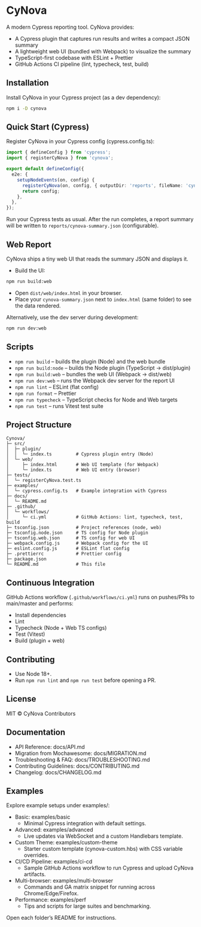 # CyNova

A modern Cypress reporting tool. CyNova provides:

- A Cypress plugin that captures run results and writes a compact JSON summary
- A lightweight web UI (bundled with Webpack) to visualize the summary
- TypeScript-first codebase with ESLint + Prettier
- GitHub Actions CI pipeline (lint, typecheck, test, build)

## Installation

Install CyNova in your Cypress project (as a dev dependency):

```bash
npm i -D cynova
```

## Quick Start (Cypress)

Register CyNova in your Cypress config (cypress.config.ts):

```ts
import { defineConfig } from 'cypress';
import { registerCyNova } from 'cynova';

export default defineConfig({
  e2e: {
    setupNodeEvents(on, config) {
      registerCyNova(on, config, { outputDir: 'reports', fileName: 'cynova-summary.json' });
      return config;
    },
  },
});
```

Run your Cypress tests as usual. After the run completes, a report summary will be written to `reports/cynova-summary.json` (configurable).

## Web Report

CyNova ships a tiny web UI that reads the summary JSON and displays it.

- Build the UI:

```bash
npm run build:web
```

- Open `dist/web/index.html` in your browser.
- Place your `cynova-summary.json` next to `index.html` (same folder) to see the data rendered.

Alternatively, use the dev server during development:

```bash
npm run dev:web
```

## Scripts

- `npm run build` – builds the plugin (Node) and the web bundle
- `npm run build:node` – builds the Node plugin (TypeScript -> dist/plugin)
- `npm run build:web` – bundles the web UI (Webpack -> dist/web)
- `npm run dev:web` – runs the Webpack dev server for the report UI
- `npm run lint` – ESLint (flat config)
- `npm run format` – Prettier
- `npm run typecheck` – TypeScript checks for Node and Web targets
- `npm run test` – runs Vitest test suite

## Project Structure

```
Cynova/
├─ src/
│  ├─ plugin/
│  │  └─ index.ts         # Cypress plugin entry (Node)
│  └─ web/
│     ├─ index.html       # Web UI template (for Webpack)
│     └─ index.ts         # Web UI entry (browser)
├─ tests/
│  └─ registerCyNova.test.ts
├─ examples/
│  └─ cypress.config.ts   # Example integration with Cypress
├─ docs/
│  └─ README.md
├─ .github/
│  └─ workflows/
│     └─ ci.yml           # GitHub Actions: lint, typecheck, test, build
├─ tsconfig.json          # Project references (node, web)
├─ tsconfig.node.json     # TS config for Node plugin
├─ tsconfig.web.json      # TS config for web UI
├─ webpack.config.js      # Webpack config for the UI
├─ eslint.config.js       # ESLint flat config
├─ .prettierrc            # Prettier config
├─ package.json
└─ README.md              # This file
```

## Continuous Integration

GitHub Actions workflow (`.github/workflows/ci.yml`) runs on pushes/PRs to main/master and performs:
- Install dependencies
- Lint
- Typecheck (Node + Web TS configs)
- Test (Vitest)
- Build (plugin + web)

## Contributing

- Use Node 18+.
- Run `npm run lint` and `npm run test` before opening a PR.

## License

MIT © CyNova Contributors

## Documentation

- API Reference: docs/API.md
- Migration from Mochawesome: docs/MIGRATION.md
- Troubleshooting & FAQ: docs/TROUBLESHOOTING.md
- Contributing Guidelines: docs/CONTRIBUTING.md
- Changelog: docs/CHANGELOG.md

## Examples

Explore example setups under examples/:

- Basic: examples/basic
  - Minimal Cypress integration with default settings.
- Advanced: examples/advanced
  - Live updates via WebSocket and a custom Handlebars template.
- Custom Theme: examples/custom-theme
  - Starter custom template (cynova-custom.hbs) with CSS variable overrides.
- CI/CD Pipeline: examples/ci-cd
  - Sample GitHub Actions workflow to run Cypress and upload CyNova artifacts.
- Multi-browser: examples/multi-browser
  - Commands and GA matrix snippet for running across Chrome/Edge/Firefox.
- Performance: examples/perf
  - Tips and scripts for large suites and benchmarking.

Open each folder’s README for instructions.

